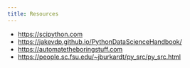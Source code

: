 ```yaml
---
title: Resources
---
```

- <https://scipython.com>
- <https://jakevdp.github.io/PythonDataScienceHandbook/>
- <https://automatetheboringstuff.com>
- <https://people.sc.fsu.edu/~jburkardt/py_src/py_src.html>
